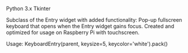Python 3.x
Tkinter

Subclass of the Entry widget with added functionality:
Pop-up fullscreen keyboard that opens when the Entry widget gains focus.
Created and optimized for usage on Raspberry Pi with touchscreen.


Usage:
KeyboardEntry(parent, keysize=5, keycolor='white').pack()